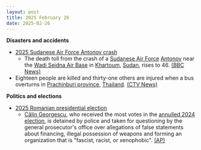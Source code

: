 ```yaml
---
layout: post
title: 2025 February 26
date: 2025-02-26
---
```



**Disasters and accidents**

* [2025 Sudanese Air Force Antonov crash](https://en.wikipedia.org/wiki/2025_Sudanese_Air_Force_Antonov_crash "2025 Sudanese Air Force Antonov crash")
  + The death toll from the crash of a [Sudanese Air Force](https://en.wikipedia.org/wiki/Sudanese_Air_Force "Sudanese Air Force") [Antonov](https://en.wikipedia.org/wiki/Antonov "Antonov") near the [Wadi Seidna Air Base](https://en.wikipedia.org/wiki/Wadi_Seidna_Air_Base "Wadi Seidna Air Base") in [Khartoum](https://en.wikipedia.org/wiki/Khartoum "Khartoum"), [Sudan](https://en.wikipedia.org/wiki/Sudan "Sudan"), rises to 46. [(BBC News)](https://www.bbc.com/news/articles/clyn914g249o)
* Eighteen people are killed and thirty-one others are injured when a bus overturns in [Prachinburi province](https://en.wikipedia.org/wiki/Prachinburi_province "Prachinburi province"), [Thailand](https://en.wikipedia.org/wiki/Thailand "Thailand"). [(CTV News)](https://www.ctvnews.ca/world/article/18-dead-in-a-bus-crash-in-eastern-thailand/)

**Politics and elections**

* [2025 Romanian presidential election](https://en.wikipedia.org/wiki/2025_Romanian_presidential_election "2025 Romanian presidential election")
  + [Călin Georgescu](https://en.wikipedia.org/wiki/C%C4%83lin_Georgescu "Călin Georgescu"), who received the most votes in the [annulled 2024 election](https://en.wikipedia.org/wiki/2024_Romanian_presidential_election "2024 Romanian presidential election"), is detained by police and taken for questioning by the general prosecutor's office over allegations of false statements about financing, illegal possession of weapons and forming an organization that is "fascist, racist, or xenophobic". [(AP)](https://apnews.com/article/romania-calin-georgescu-528f1875e728f8a789f6622d224303a5)
